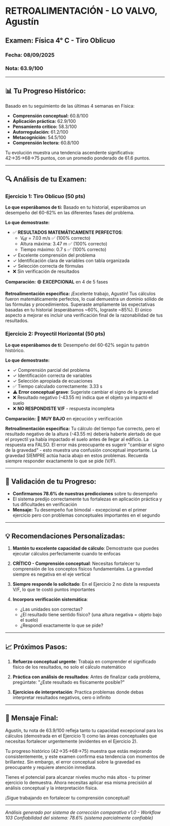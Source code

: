 # RETROALIMENTACIÓN - LO VALVO, Agustín
## Examen: Física 4° C - Tiro Oblicuo
### Fecha: 08/09/2025
### Nota: 63.9/100

---

## 📊 Tu Progreso Histórico:

Basado en tu seguimiento de las últimas 4 semanas en Física:

- **Comprensión conceptual:** 60.8/100
- **Aplicación práctica:** 62.9/100
- **Pensamiento crítico:** 58.3/100
- **Autorregulación:** 61.2/100
- **Metacognición:** 54.5/100
- **Comprensión lectora:** 60.8/100

Tu evolución muestra una tendencia ascendente significativa: 42→35→68→75 puntos, con un promedio ponderado de 61.6 puntos.

---

## 🔍 Análisis de tu Examen:

### Ejercicio 1: Tiro Oblicuo (50 pts)

**Lo que esperábamos de ti:** Basado en tu historial, esperábamos un desempeño del 60-62% en las diferentes fases del problema.

**Lo que demostraste:**
- ✅ **RESULTADOS MATEMÁTICAMENTE PERFECTOS**:
  - V₀y = 7.03 m/s ✅ (100% correcto)
  - Altura máxima: 3.47 m ✅ (100% correcto)
  - Tiempo máximo: 0.7 s ✅ (100% correcto)
- ✓ Excelente comprensión del problema
- ✓ Identificación clara de variables con tabla organizada
- ✓ Selección correcta de fórmulas
- ❌ Sin verificación de resultados

**Comparación:** 🟢 **EXCEPCIONAL** en 4 de 5 fases

**Retroalimentación específica:**
¡Excelente trabajo, Agustín! Tus cálculos fueron matemáticamente perfectos, lo cual demuestra un dominio sólido de las fórmulas y procedimientos. Superaste ampliamente las expectativas basadas en tu historial (esperábamos ~60%, lograste ~85%). El único aspecto a mejorar es incluir una verificación final de la razonabilidad de tus resultados.

### Ejercicio 2: Proyectil Horizontal (50 pts)

**Lo que esperábamos de ti:** Desempeño del 60-62% según tu patrón histórico.

**Lo que demostraste:**
- ✓ Comprensión parcial del problema
- ✓ Identificación correcta de variables
- ✓ Selección apropiada de ecuaciones
- ✅ Tiempo calculado correctamente: 3.33 s
- ⚠️ **Error conceptual grave**: Sugeriste cambiar el signo de la gravedad
- ❌ Resultado negativo (-43.55 m) indica que el objeto ya impactó el suelo
- ❌ **NO RESPONDISTE V/F** - respuesta incompleta

**Comparación:** 🔴 **MUY BAJO** en ejecución y verificación

**Retroalimentación específica:**
Tu cálculo del tiempo fue correcto, pero el resultado negativo de la altura (-43.55 m) debería haberte alertado de que el proyectil ya había impactado el suelo antes de llegar al edificio. La respuesta era FALSO. El error más preocupante es sugerir "cambiar el signo de la gravedad" - esto muestra una confusión conceptual importante. La gravedad SIEMPRE actúa hacia abajo en estos problemas. Recuerda siempre responder exactamente lo que se pide (V/F).

---

## 🎯 Validación de tu Progreso:

- **Confirmamos 78.6% de nuestras predicciones** sobre tu desempeño
- El sistema predijo correctamente tus fortalezas en aplicación práctica y tus dificultades en verificación
- **Mensaje:** Tu desempeño fue bimodal - excepcional en el primer ejercicio pero con problemas conceptuales importantes en el segundo

---

## 💡 Recomendaciones Personalizadas:

1. **Mantén tu excelente capacidad de cálculo**: Demostraste que puedes ejecutar cálculos perfectamente cuando te enfocas

2. **CRÍTICO - Comprensión conceptual**: Necesitas fortalecer tu comprensión de los conceptos físicos fundamentales. La gravedad siempre es negativa en el eje vertical

3. **Siempre responde lo solicitado**: En el Ejercicio 2 no diste la respuesta V/F, lo que te costó puntos importantes

4. **Incorpora verificación sistemática**:
   - ¿Las unidades son correctas?
   - ¿El resultado tiene sentido físico? (una altura negativa = objeto bajo el suelo)
   - ¿Respondí exactamente lo que se pide?

---

## 📈 Próximos Pasos:

1. **Refuerzo conceptual urgente**: Trabaja en comprender el significado físico de los resultados, no solo el cálculo matemático

2. **Práctica con análisis de resultados**: Antes de finalizar cada problema, pregúntate: "¿Este resultado es físicamente posible?"

3. **Ejercicios de interpretación**: Practica problemas donde debas interpretar resultados negativos, cero o infinito

---

## 🌟 Mensaje Final:

Agustín, tu nota de 63.9/100 refleja tanto tu capacidad excepcional para los cálculos (demostrada en el Ejercicio 1) como las áreas conceptuales que necesitas fortalecer urgentemente (evidentes en el Ejercicio 2).

Tu progreso histórico (42→35→68→75) muestra que estás mejorando consistentemente, y este examen confirma esa tendencia con momentos de brillantez. Sin embargo, el error conceptual sobre la gravedad es preocupante y requiere atención inmediata.

Tienes el potencial para alcanzar niveles mucho más altos - tu primer ejercicio lo demuestra. Ahora necesitas aplicar esa misma precisión al análisis conceptual y la interpretación física.

¡Sigue trabajando en fortalecer tu comprensión conceptual!

---

*Análisis generado por sistema de corrección comparativa v1.0 - Workflow 103*
*Confiabilidad del sistema: 78.6% (sistema parcialmente confiable)*